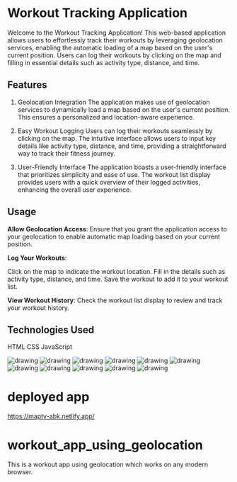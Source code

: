 # Workout Tracking Application


Welcome to the Workout Tracking Application! This web-based application allows users to effortlessly track their workouts by leveraging geolocation services, enabling the automatic loading of a map based on the user's current position. Users can log their workouts by clicking on the map and filling in essential details such as activity type, distance, and time.

## Features

1. Geolocation Integration
The application makes use of geolocation services to dynamically load a map based on the user's current position. This ensures a personalized and location-aware experience.

2. Easy Workout Logging
Users can log their workouts seamlessly by clicking on the map. The intuitive interface allows users to input key details like activity type, distance, and time, providing a straightforward way to track their fitness journey.

3. User-Friendly Interface
The application boasts a user-friendly interface that prioritizes simplicity and ease of use. The workout list display provides users with a quick overview of their logged activities, enhancing the overall user experience.

## Usage
**Allow Geolocation Access**:
Ensure that you grant the application access to your geolocation to enable automatic map loading based on your current position.

**Log Your Workouts**:

Click on the map to indicate the workout location.
Fill in the details such as activity type, distance, and time.
Save the workout to add it to your workout list.

**View Workout History**:
Check the workout list display to review and track your workout history.

## Technologies Used
HTML
CSS
JavaScript

<img src="project screenshots/1.png" alt="drawing"/>
<img src="project screenshots/2.png" alt="drawing"/>
<img src="project screenshots/3.png" alt="drawing"/>
<img src="project screenshots/4.png" alt="drawing"/>
<img src="project screenshots/5.png" alt="drawing"/>
<img src="project screenshots/6.png" alt="drawing"/>
<img src="project screenshots/7.png" alt="drawing"/>
<img src="project screenshots/8.png" alt="drawing"/>
<img src="Mapty-architecture-final.png" alt="drawing"/>
<img src="Mapty-architecture-part-1.png" alt="drawing"/>
<img src="Mapty-flowchart.png" alt="drawing"/>

# deployed app
https://mapty-abk.netlify.app/

# workout_app_using_geolocation
This is a workout app using geolocation which works on any modern browser.
